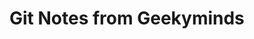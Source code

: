 # Git Notes from Geekyminds



<div>

<figure><img src="../../.gitbook/assets/git-notes-from-geekyminds-001.jfif" alt=""><figcaption></figcaption></figure>
<br>
 

<figure><img src="../../.gitbook/assets/git-notes-from-geekyminds-002.jfif" alt=""><figcaption></figcaption></figure>
<br>
 

<figure><img src="../../.gitbook/assets/git-notes-from-geekyminds-003.png" alt=""><figcaption></figcaption></figure>
<br>
 

<figure><img src="../../.gitbook/assets/git-notes-from-geekyminds-004.png" alt=""><figcaption></figcaption></figure>
<br>
 

<figure><img src="../../.gitbook/assets/git-notes-from-geekyminds-005.jfif" alt=""><figcaption></figcaption></figure>
<br>
 

<figure><img src="../../.gitbook/assets/git-notes-from-geekyminds-006.jfif" alt=""><figcaption></figcaption></figure>
<br>
 

<figure><img src="../../.gitbook/assets/git-notes-from-geekyminds-007.jfif" alt=""><figcaption></figcaption></figure>
<br>
 

<figure><img src="../../.gitbook/assets/git-notes-from-geekyminds-008.jfif" alt=""><figcaption></figcaption></figure>
<br>
 

<figure><img src="../../.gitbook/assets/git-notes-from-geekyminds-009.jfif" alt=""><figcaption></figcaption></figure>
<br>
 

<figure><img src="../../.gitbook/assets/git-notes-from-geekyminds-010.jfif" alt=""><figcaption></figcaption></figure>
<br>
 

<figure><img src="../../.gitbook/assets/git-notes-from-geekyminds-011.png" alt=""><figcaption></figcaption></figure>
<br>
 

<figure><img src="../../.gitbook/assets/git-notes-from-geekyminds-012.png" alt=""><figcaption></figcaption></figure>
<br>
 

<figure><img src="../../.gitbook/assets/git-notes-from-geekyminds-013.png" alt=""><figcaption></figcaption></figure>
<br>
 

<figure><img src="../../.gitbook/assets/git-notes-from-geekyminds-014.png" alt=""><figcaption></figcaption></figure>
<br>
 

<figure><img src="../../.gitbook/assets/git-notes-from-geekyminds-015.png" alt=""><figcaption></figcaption></figure>
<br>
 

<figure><img src="../../.gitbook/assets/git-notes-from-geekyminds-016.png" alt=""><figcaption></figcaption></figure>
<br>
 

<figure><img src="../../.gitbook/assets/git-notes-from-geekyminds-017.png" alt=""><figcaption></figcaption></figure>
<br>
 

<figure><img src="../../.gitbook/assets/git-notes-from-geekyminds-018.png" alt=""><figcaption></figcaption></figure>
<br>
 

<figure><img src="../../.gitbook/assets/git-notes-from-geekyminds-019.png" alt=""><figcaption></figcaption></figure>
<br>
 

<figure><img src="../../.gitbook/assets/git-notes-from-geekyminds-020.png" alt=""><figcaption></figcaption></figure>
<br>
</div>






